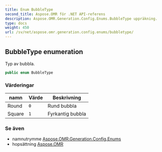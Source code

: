 ```yaml
---
title: Enum BubbleType
second_title: Aspose.OMR för .NET API-referens
description: Aspose.OMR.Generation.Config.Enums.BubbleType uppräkning. Typ av bubbla.
type: docs
weight: 450
url: /sv/net/aspose.omr.generation.config.enums/bubbletype/
---
```

## BubbleType enumeration

Typ av bubbla.

```csharp
public enum BubbleType
```

### Värderingar

| namn | Värde | Beskrivning |
| --- | --- | --- |
| Round | `0` | Rund bubbla |
| Square | `1` | Fyrkantig bubbla |

### Se även

* namnutrymme [Aspose.OMR.Generation.Config.Enums](../../aspose.omr.generation.config.enums/)
* hopsättning [Aspose.OMR](../../)


